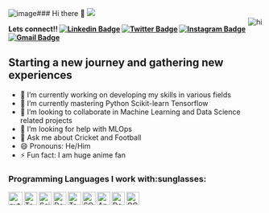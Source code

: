 ![image](https://github.com/BawejaMoksh/BawejaMoksh/assets/91950946/6080a6cb-4ba4-4fcf-83b5-515688379661)### Hi there 👋
![](https://komarev.com/ghpvc/?username=BawejaMoksh&color=blueviolet&style=plastic)
<br>
<img align="right" title="hi" alt="hi" src="https://c.tenor.com/OcM1uqgAXagAAAAC/looks-into-the-camera-like-the-office-the-office.gif">

<!--
**BawejaMoksh/BawejaMoksh** is a ✨ _special_ ✨ repository because its `README.md` (this file) appears on your GitHub profile.--->

**Lets connect!!
[![Linkedin Badge](https://img.shields.io/badge/-LinkedIn-0e76a8?style=flat-square&logo=Linkedin&logoColor=white)](https://www.linkedin.com/in/moksh-baweja-84a353227/)
[![Twitter Badge](https://img.shields.io/badge/-Twitter-00acee?style=flat-square&logo=Twitter&logoColor=white)](https://twitter.com/iammokshbaweja)
[![Instagram Badge](https://img.shields.io/badge/-Instagram-e4405f?style=flat-square&logo=Instagram&logoColor=white)](https://www.instagram.com/iammokshbaweja/)
[![Gmail Badge](https://img.shields.io/badge/Gmail-D14836?style=for-the-badge&logo=gmail&logoColor=white)](mailto:bawejamoksh101@gmail.com)**
<h2>Starting a new journey and gathering new experiences</h2>


- 🔭 I’m currently working on developing my skills in various fields
- 🌱 I’m currently mastering Python Scikit-learn Tensorflow  
- 👯 I’m looking to collaborate in Machine Learning and Data Science related projects
- 🤔 I’m looking for help with MLOps
- 💬 Ask me about Cricket and Football 
- 😄 Pronouns: He/Him
- ⚡ Fun fact: I am huge anime fan
<h3>
Programming Languages I work with:sunglasses: <br>
</h3>
<img align="left" title="Python" alt="python" width="28px" height="26px"src="https://banner2.cleanpng.com/20180715/uwc/kisspng-python-django-scikit-learn-javascript-programming-support-vector-machine-5b4bda1d9d21d6.4676602015316976936436.jpg"/>
<img align="left" title="Tensorflow" alt="Tensorflow" width="26px" src="https://upload.wikimedia.org/wikipedia/commons/thumb/2/2d/Tensorflow_logo.svg/1200px-Tensorflow_logo.svg.png" />
<img align="left" title="Scikit-learn" alt="Scikit-learn"width-="26px"height="26px"  src="https://e7.pngegg.com/pngimages/905/45/png-clipart-scikit-learn-python-scikit-logo-brand-learning-text-computer.png"/>
<img align='left' title="Dask" width="26px"height="26px" src="https://seeklogo.com/images/D/dask-logo-E2158E0CA9-seeklogo.com.png">  
<img align="left" title="Tableau" width="26px" height="26px" src="https://logos-world.net/wp-content/uploads/2021/10/Tableau-Logo.png">
<img align="left" title="SQL" width="26px" height="26px" src="https://w7.pngwing.com/pngs/525/959/png-transparent-microsoft-azure-sql-database-microsoft-sql-server-cloud-computing-text-trademark-logo.png">
<img align="left" title="Apache Spark" width="26px" height="26px" src="https://miro.medium.com/v2/resize:fit:800/1*qn2gItW3lIvbDtrKlQgtww.jpeg">
<img align="left" title="Docker" width="26px" height="26px" src="https://w7.pngwing.com/pngs/219/411/png-transparent-docker-logo-kubernetes-microservices-cloud-computing-dockers-logo-text-logo-cloud-computing.png">
<img align="left" title="GCP" width="26px" height="26px" src="https://www.freecodecamp.org/news/content/images/2020/10/gcp.png">



<br>



